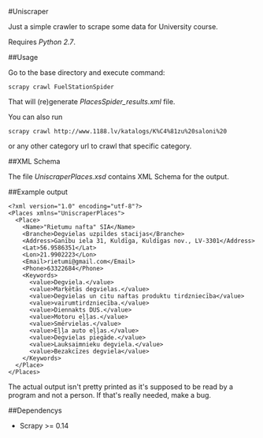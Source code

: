 #Uniscraper

Just a simple crawler to scrape some data for University course.

Requires *Python 2.7*.

##Usage

Go to the base directory and execute command:

    scrapy crawl FuelStationSpider

That will (re)generate _PlacesSpider_results.xml_ file.

You can also run 

    scrapy crawl http://www.1188.lv/katalogs/K%C4%81zu%20saloni%20

or any other category url to crawl that specific category.

##XML Schema

The file _UniscraperPlaces.xsd_ contains XML Schema for the output.

##Example output

    <?xml version="1.0" encoding="utf-8"?>
    <Places xmlns="UniscraperPlaces">
      <Place>
        <Name>"Rietumu nafta" SIA</Name>
        <Branche>Degvielas uzpildes stacijas</Branche>
        <Address>Ganību iela 31, Kuldīga, Kuldīgas nov., LV-3301</Address>
        <Lat>56.9586351</Lat>
        <Lon>21.9902223</Lon>
        <Email>rietumi@gmail.com</Email>
        <Phone>63322684</Phone>
        <Keywords>
          <value>Degviela.</value>
          <value>Marķētās degvielas.</value>
          <value>Degvielas un citu naftas produktu tirdzniecība</value>
          <value>vairumtirdzniecība.</value>
          <value>Diennakts DUS.</value>
          <value>Motoru eļļas.</value>
          <value>Smērvielas.</value>
          <value>Eļļa auto eļļas.</value>
          <value>Degvielas piegāde.</value>
          <value>Lauksaimnieku degviela.</value>
          <value>Bezakcīzes degviela</value>
        </Keywords>
      </Place>
    </Places>
    
The actual output isn't pretty printed as it's supposed to be read by a program and not a person.
If that's really needed, make a bug.

##Dependencys

* Scrapy >= 0.14